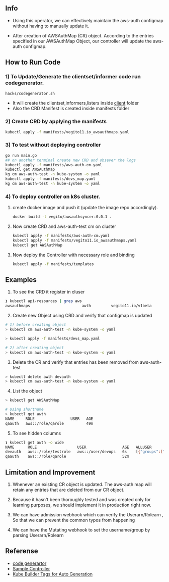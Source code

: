 ## Info 
- Using this operator, we can effectively maintain the aws-auth configmap without having to manually update it.

- After creation of  AWSAuthMap (CR) object. According to the entries specified in our AWSAuthMap Object, our controller will update the aws-auth configmap.

## How to Run Code

### 1) To Update/Generate the clientset/informer code run codegenerator.
```bash
hacks/codegenerator.sh
```
- It will create the clientset,informers,listers inside [client](pkg/client/) folder
- Also the CRD Manifest is created inside manifests folder

### 2) Create CRD by applying the manifests

```bash
kubectl apply -f manifests/vegito11.io_awsauthmaps.yaml
```

### 3) To test without deploying controller 

```bash
go run main.go 
## on another terminal create new CRD and obsever the logs
kubectl apply -f manifests/aws-auth-cm.yaml
kubectl get AWSAuthMap
kg cm aws-auth-test -n kube-system -o yaml
kubectl apply -f manifests/devs_map.yaml
kg cm aws-auth-test -n kube-system -o yaml
```

### 4) To deploy controller on k8s cluster.    

1. create docker image and push it (update the image repo accordingly). 
   
    ```bash 
    docker build -t vegito/awsauthsyncer:0.0.1 . 
    ```
    
2. Now create CRD and aws-auth-test cm on cluster

    ```bash
    kubectl apply -f manifests/aws-auth-cm.yaml
    kubectl apply -f manifests/vegito11.io_awsauthmaps.yaml
    kubectl get AWSAuthMap
    ```

3. Now deploy the Controller with necessary role and binding

    ```bash
    kubectl apply -f manifests/templates
    ```
## Examples

1. To see the CRD it register in cluser

```bash
❯ kubectl api-resources | grep aws
awsauthmaps                       awth         vegito11.io/v1beta                     true         AWSAuthMap
```

2. Create new Object using CRD and verify that configmap is updated

```bash
# 1) before creating object 
> kubectl cm aws-auth-test -n kube-system -o yaml

> kubectl apply -f manifests/devs_map.yaml

# 2) after creating object 
> kubectl cm aws-auth-test -n kube-system -o yaml

```

3. Delete the CR and verify that entries has been removed from aws-auth-test

```bash
> kubectl delete awth devauth 
> kubectl cm aws-auth-test -n kube-system -o yaml
```

4. List the object 

```bash
> kubectl get AWSAuthMap

# Using shortname
> kubectl get awth 
NAME     ROLE                USER   AGE
qaauth   aws::/role/qarole          49m
```

5. To see hidden columns
```bash
❯ kubectl get awth -o wide
NAME      ROLE                  USER                AGE   ALLUSER
devauth   aws::/role/testrole   aws::/user/devops   6s    [{"groups":["devops"],"userarn":"aws::/user/devops","username":"devops"}]
qaauth    aws::/role/qarole                         52m   
```

## Limitation and Improvement

1. Whenever an existing CR object is updated. The aws-auth map will retain any entries that are deleted from our CR object.

2. Because it hasn't been thoroughly tested and was created only for learning purposes, we should implement it in production right now.

3. We can have admission webhook which can verify the Userarn/Rolearn , So that we can prevent the common typos from happening

4. We can have the Mutating webhook to set the username/group by parsing Userarn/Rolearn

## Referense

- [code generartor](https://github.com/kubernetes/code-generator/blob/master/examples/crd/apis/example/v1register.go)
- [Sample Controller](https://github.com/kubernetes/sample-controller)
- [Kube Builder Tags for Auto Generation](https://book.kubebuilder.io/reference/markers/crd.html)